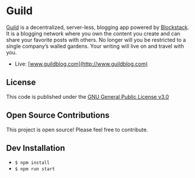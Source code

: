 # Guild

[Guild](http://www.guildblog.com) is a decentralized, server-less, blogging app powered by [Blockstack](https://blockstack.org/intro). It is a blogging network where you own the content you create and can share your favorite posts with others. No longer will you be restricted to a single company’s walled gardens. Your writing will live on and travel with you.

- Live: [www.guildblog.com](http://www.guildblog.com)

## License
This code is published under the [GNU General Public License v3.0](LICENSE.md)

## Open Source Contributions
This project is open source! Please feel free to contribute.

## Dev Installation
- `$ npm install`
- `$ npm run start`
